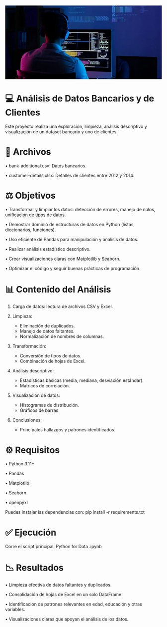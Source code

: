 ![Foto ciencia de los datos.webp](https://github.com/Elimntero/Proyecto-EDA-con-Python/blob/main/Foto%20ciencia%20de%20los%20datos.webp)
# :computer: Análisis de Datos Bancarios y de Clientes
Este proyecto realiza una exploración, limpieza, análisis descriptivo y visualización de un dataset bancario y uno de clientes.

# :page_with_curl: Archivos
•	bank-additional.csv: Datos bancarios.

•	customer-details.xlsx: Detalles de clientes entre 2012 y 2014.

# 	:balance_scale: Objetivos
•	Transformar y limpiar los datos: detección de errores, manejo de nulos, unificación de tipos de datos.

•	Demostrar dominio de estructuras de datos en Python (listas, diccionarios, funciones).

•	Uso eficiente de Pandas para manipulación y análisis de datos.

•	Realizar análisis estadístico descriptivo.

•	Crear visualizaciones claras con Matplotlib y Seaborn.

•	Optimizar el código y seguir buenas prácticas de programación.

# :bar_chart: Contenido del Análisis
1.	Carga de datos: lectura de archivos CSV y Excel.
2.	Limpieza:
    -	Eliminación de duplicados.
    -	Manejo de datos faltantes.
    -	Normalización de nombres de columnas.

4.	Transformación:
    - Conversión de tipos de datos.
    - Combinación de hojas de Excel.

6.	Análisis descriptivo:
    - Estadísticas básicas (media, mediana, desviación estándar).
    - Matrices de correlación.

8.	Visualización de datos:
    - Histogramas de distribución.
    - Gráficos de barras.

10.	Conclusiones:
    - Principales hallazgos y patrones identificados.

# :gear: Requisitos
•	Python 3.11+

•	Pandas

•	Matplotlib

•	Seaborn

•	openpyxl

Puedes instalar las dependencias con:
pip install -r requirements.txt

# :white_check_mark: Ejecución
Corre el script principal:
Python for Data .ipynb

# :chart_with_downwards_trend: Resultados
•	Limpieza efectiva de datos faltantes y duplicados.

•	Consolidación de hojas de Excel en un solo DataFrame.

•	Identificación de patrones relevantes en edad, educación y otras variables.

•	Visualizaciones claras que apoyan el análisis de los datos.


